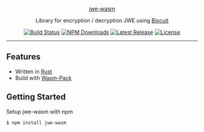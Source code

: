 <p align="center">
  <a href="https://www.npmjs.com/package/jwe-wasm">
    jwe-wasm
  </a>
</p>

<p align="center">
  Library for encryption / decryption JWE using <a href="https://github.com/lawliet89/biscuit">Biscuit</a>
</p>

<p align="center">
  <a href="https://github.com/kitabisa/jwe-wasm/actions/workflows/ci.yaml"><img src="https://img.shields.io/github/actions/workflow/status/kitabisa/jwe-wasm/ci.yaml?branch=main" alt="Build Status"></a>
  <a href="https://www.npmjs.com/package/jwe-wasm"><img src="https://img.shields.io/npm/dt/jwe-wasm.svg" alt="NPM Downloads"></a>
  <a href="https://github.com/kitabisa/jwe-wasm/releases"><img src="https://img.shields.io/github/v/release/kitabisa/jwe-wasm" alt="Latest Release"></a>
  <a href="https://github.com/kitabisa/jwe-wasm/blob/main/LICENSE"><img src="https://img.shields.io/npm/l/jwe-wasm.svg" alt="License"></a>
</p>

------

## Features

 * Written in [Rust](https://github.com/rust-lang/rust)
 * Build with [Wasm-Pack](https://github.com/rustwasm/wasm-pack)

## Getting Started

Setup jwe-wasm with npm

```
$ npm install jwe-wasm
```
